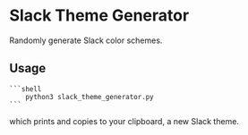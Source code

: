 # Slack Theme Generator
Randomly generate Slack color schemes.

## Usage
    ```shell
        python3 slack_theme_generator.py
    ```

which prints and copies to your clipboard, a new Slack theme.
